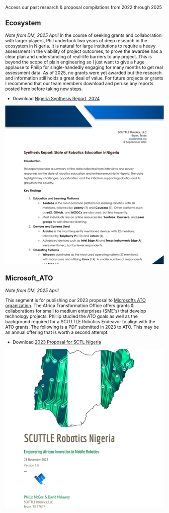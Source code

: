 Access our past research & proposal compilations from 2022 through 2025

## Ecosystem

_Note from DM, 2025 April_
In the course of seeking grants and collaboration with larger players, Phil undertook two years of deep research in the ecosystem in Nigeria.  It is natural for large institutions to require a heavy assessment in the viability of project outcomes, to prove the awardee has a clear plan and understanding of real-life barriers to any project.  This is beyond the scope of plain engineering so I just want to give a huge applause to Philip for single-handedly engaging for many months to get real assessment data.  As of 2025, no grants were yet awarded but the research and information still holds a great deal of value.  For future projects or grants I recommend that our team members download and peruse any reports posted here before taking new steps.

* Download [Nigeria Synthesis Report, 2024](https://github.com/scuttlerobot/nigeria/blob/d9e29f293e3864cb3f10d337a2e7554e5f5197a8/docs/2024.09_NigeriaSynthesisReport.pdf)

![preview image for synth report](img/img_synthReport.jpg)

## Microsoft_ATO

_Note from DM, 2025 April_

This segment is for publishing our 2023 proposal to [Microsofts ATO organization](https://www.microsoft.com/africa/ato/sme).  The Africa Transformation Office offers grants & collaborations for small to medium enterprises (SME's) that develop technology projects.  Phillip studied the ATO goals as well as the background required for a SCUTTLE Robotics Endeavor to align with the ATO grants.   The following is a PDF submitted in 2023 to ATO.  This may be an annual offering that is worth a second attempt.

* Download [2023 Proposal for SCTL Nigeria](https://github.com/scuttlerobot/nigeria/blob/06f4cc12aa1bdf2a74f6e29c409650c3156dba89/docs/2023_proposal_ATO.pdf)

![preview image for ATO proposal](img/img_microsoftProposal.jpg)


